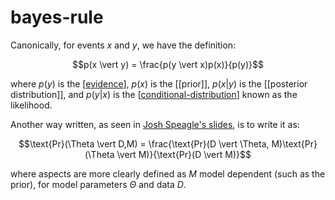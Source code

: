 # bayes-rule

Canonically, for events $x$ and $y$, we have the definition:

$$p(x \vert y) = \frac{p(y \vert x)p(x)}{p(y)}$$

where $p(y)$ is the [[evidence]], $p(x)$ is the [[prior]], $p(x \vert y)$ is the [[posterior distribution]], and $p(y \vert x)$ is the [[conditional-distribution]] known as the likelihood.

Another way written, as seen in [Josh Speagle's slides](https://speakerdeck.com/joshspeagle/an-introduction-to-dynamic-nested-sampling?slide=4), is to write it as:

$$\text{Pr}(\Theta \vert D,M) = \frac{\text{Pr}(D \vert \Theta, M)\text{Pr}(\Theta \vert M)}{\text{Pr}(D \vert M)}$$

where aspects are more clearly defined as $M$ model dependent (such as the prior), for model parameters $\Theta$ and data $D$.


[//begin]: # "Autogenerated link references for markdown compatibility"
[evidence]: evidence "evidence"
[conditional-distribution]: conditional-distribution "conditional-distribution"
[//end]: # "Autogenerated link references"